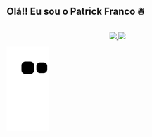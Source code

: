 ## Olá!! Eu sou o Patrick Franco 🔥
<br>

<div align="center">
  <a href="https://github.com/patrickxfranco">
  <img height="180em" src="https://github-readme-stats.vercel.app/api?username=patrickxfranco&show_icons=true&theme=github_dark&include_all_commits=true&count_private=true"/>
  <img height="180em" src="https://github-readme-stats.vercel.app/api/top-langs/?username=patrickxfranco&layout=compact&langs_count=7&theme=github_dark"/>
</div>
  
![Snake animation](https://github.com/patrickxfranco/patrickxfranco/blob/output/github-contribution-grid-snake.svg)
